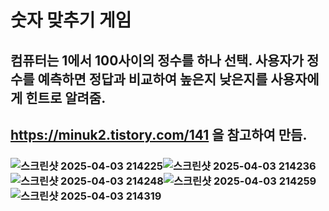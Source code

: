 # 숫자 맞추기 게임
## 컴퓨터는 1에서 100사이의 정수를 하나 선택. 사용자가 정수를 예측하면 정답과 비교하여 높은지 낮은지를 사용자에게 힌트로 알려줌.
## https://minuk2.tistory.com/141 을 참고하여 만듬.
### ![스크린샷 2025-04-03 214225](https://github.com/user-attachments/assets/64e21f80-3b75-4ddf-b2e9-00e20a85c003)![스크린샷 2025-04-03 214236](https://github.com/user-attachments/assets/42ca777e-dfe1-4f9f-86a7-b143d75acce0)![스크린샷 2025-04-03 214248](https://github.com/user-attachments/assets/f235307d-4fd2-4255-92ed-fed92b577bf6)![스크린샷 2025-04-03 214259](https://github.com/user-attachments/assets/c1a24054-515c-4046-b49c-fa21e0df1afc)![스크린샷 2025-04-03 214319](https://github.com/user-attachments/assets/c59a0ce5-613e-4f3a-83c8-964839af7ab8)





